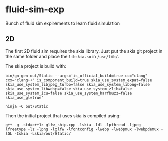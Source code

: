 # fluid-sim-exp
Bunch of fluid sim expirements to learn fluid simulation

## 2D

The first 2D fluid sim requires the skia library. Just put the skia git project in the same folder
and place the `libskia.so` in `/usr/lib/`. 

The skia project is build with:
```
bin/gn gen out/Static --args='is_official_build=true cc="clang" cxx="clang++" is_component_build=true skia_use_system_expat=false skia_use_system_libjpeg_turbo=false skia_use_system_libpng=false skia_use_system_libwebp=false skia_use_system_zlib=false skia_use_system_icu=false skia_use_system_harfbuzz=false skia_use_gl=true'

ninja -C out/Static
```

Then the initial project that uses skia is compiled using:
```
g++ -g -std=c++1z glfw_ship.cpp -lskia -ldl -lpthread -ljpeg -lfreetype -lz -lpng -lglfw -lfontconfig -lwebp -lwebpmux -lwebpdemux -lGL -Iskia -Lskia/out/Static/
```

